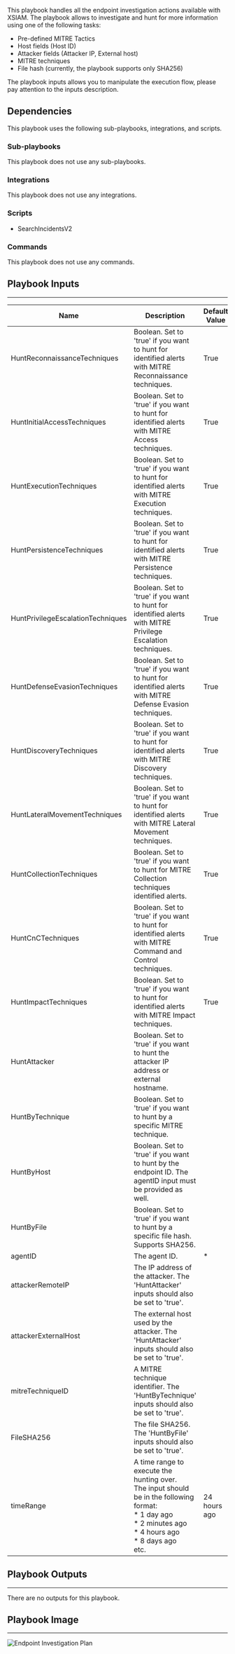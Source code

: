 This playbook handles all the endpoint investigation actions available with XSIAM.
The playbook allows to investigate and hunt for more information using one of the following tasks:
* Pre-defined MITRE Tactics
* Host fields (Host ID)
* Attacker fields (Attacker IP, External host)
* MITRE techniques
* File hash (currently, the playbook supports only SHA256)

The playbook inputs allows you to manipulate the execution flow, please pay attention to the inputs description.

## Dependencies
This playbook uses the following sub-playbooks, integrations, and scripts.

### Sub-playbooks
This playbook does not use any sub-playbooks.

### Integrations
This playbook does not use any integrations.

### Scripts
* SearchIncidentsV2

### Commands
This playbook does not use any commands.

## Playbook Inputs
---

| **Name** | **Description** | **Default Value** | **Required** |
| --- | --- | --- | --- |
| HuntReconnaissanceTechniques | Boolean. Set to 'true' if you want to hunt for identified alerts with MITRE Reconnaissance techniques. | True | Optional |
| HuntInitialAccessTechniques | Boolean. Set to 'true' if you want to hunt for identified alerts with MITRE Access techniques. | True | Optional |
| HuntExecutionTechniques | Boolean. Set to 'true' if you want to hunt for identified alerts with MITRE Execution techniques. | True | Optional |
| HuntPersistenceTechniques | Boolean. Set to 'true' if you want to hunt for identified alerts with MITRE Persistence techniques. | True | Optional |
| HuntPrivilegeEscalationTechniques | Boolean. Set to 'true' if you want to hunt for identified alerts with MITRE Privilege Escalation techniques. | True | Optional |
| HuntDefenseEvasionTechniques | Boolean. Set to 'true' if you want to hunt for identified alerts with MITRE Defense Evasion techniques. | True | Optional |
| HuntDiscoveryTechniques | Boolean. Set to 'true' if you want to hunt for identified alerts with MITRE Discovery techniques. | True | Optional |
| HuntLateralMovementTechniques | Boolean. Set to 'true' if you want to hunt for identified alerts with MITRE Lateral Movement techniques. | True | Optional |
| HuntCollectionTechniques | Boolean. Set to 'true' if you want to hunt for MITRE Collection techniques identified alerts. | True | Optional |
| HuntCnCTechniques | Boolean. Set to 'true' if you want to hunt for identified alerts with MITRE Command and Control techniques. | True | Optional |
| HuntImpactTechniques | Boolean. Set to 'true' if you want to hunt for identified alerts with MITRE Impact techniques. | True | Optional |
| HuntAttacker | Boolean. Set to 'true' if you want to hunt the attacker IP address or external hostname. |  | Optional |
| HuntByTechnique | Boolean. Set to 'true' if you want to hunt by a specific MITRE technique. |  | Optional |
| HuntByHost | Boolean. Set to 'true' if you want to hunt by the endpoint ID. The agentID input must be provided as well. |  | Optional |
| HuntByFile | Boolean. Set to 'true' if you want to hunt by a specific file hash.<br/>Supports SHA256. |  | Optional |
| agentID | The agent ID. | * | Optional |
| attackerRemoteIP | The IP address of the attacker. The 'HuntAttacker' inputs should also be set to 'true'. |  | Optional |
| attackerExternalHost | The external host used by the attacker. The 'HuntAttacker' inputs should also be set to 'true'. |  | Optional |
| mitreTechniqueID | A MITRE technique identifier. The 'HuntByTechnique' inputs should also be set to 'true'. |  | Optional |
| FileSHA256 | The file SHA256. The 'HuntByFile' inputs should also be set to 'true'. |  | Optional |
| timeRange | A time range to execute the hunting over.<br/>The input should be in the following format:<br/>\* 1 day ago<br/>\* 2 minutes ago<br/>\* 4 hours ago<br/>\* 8 days ago<br/>etc. | 24 hours ago | Optional |

## Playbook Outputs
---
There are no outputs for this playbook.

## Playbook Image
---
![Endpoint Investigation Plan](https://raw.githubusercontent.com/demisto/content/f3d7d9140f4d82efde1704ed92b8de3176c35b2e/Packs/CommonPlaybooks/doc_files/Endpoint_Investigation_Plan.png)